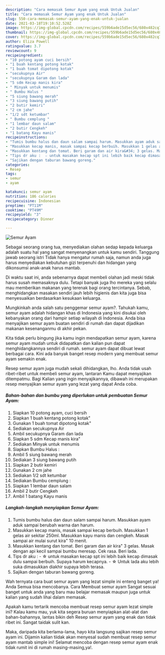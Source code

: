 ```yaml
---
description: "Cara memasak Semur Ayam yang enak Untuk Jualan"
title: "Cara memasak Semur Ayam yang enak Untuk Jualan"
slug: 550-cara-memasak-semur-ayam-yang-enak-untuk-jualan
date: 2021-03-18T19:10:52.528Z
image: https://img-global.cpcdn.com/recipes/559b6ade15d5ec56/680x482cq70/semur-ayam-foto-resep-utama.jpg
thumbnail: https://img-global.cpcdn.com/recipes/559b6ade15d5ec56/680x482cq70/semur-ayam-foto-resep-utama.jpg
cover: https://img-global.cpcdn.com/recipes/559b6ade15d5ec56/680x482cq70/semur-ayam-foto-resep-utama.jpg
author: Eliza Powell
ratingvalue: 3.7
reviewcount: 9
recipeingredient:
- "10 potong ayam cuci bersih"
- "1 buah kentang potong kotak"
- "1 buah tomat dipotong kotak"
- "secukupnya Air"
- "secukupnya Garam dan lada"
- "5 sdm Kecap manis kira"
- " Minyak untuk menumis"
- " Bumbu Halus "
- "5 siung bawang merah"
- "3 siung bawang putih"
- "2 butir kemiri"
- "2 cm jahe"
- "1/2 sdt ketumbar"
- " Bumbu cemplung "
- "1 lembar daun salam"
- "2 butir Cengkeh"
- "1 batang Kayu manis"
recipeinstructions:
- "Tumis bumbu halus dan daun salam sampai harum. Masukkan ayam aduk sampai berubah warna dan harum."
- "Masukkan kecap manis, masak sampai kecap berbuih. Masukkan 1 gelas air sekitar 250ml. Masukkan kayu manis dan cengkeh. Masak sampai air mulai surut kira&#34; 10 menit."
- "Masukkan kentang dan tomat. Beri garam dan air kira&#34; 3 gelas. Masak dengan api kecil sampai bumbu meresap. Cek rasa. Beri lada."
- "Tips dr aku :  ☆ untuk masakan kecap spt ini lebih baik kecap dimasak dulu sampai berbuih. Supaya harum kecapnya. ☆ Untuk lada aku lebih suka dimasukkan diakhir supaya lebih terasa."
- "Sajikan dengan taburan bawang goreng."
categories:
- Resep
tags:
- semur
- ayam

katakunci: semur ayam 
nutrition: 186 calories
recipecuisine: Indonesian
preptime: "PT11M"
cooktime: "PT49M"
recipeyield: "3"
recipecategory: Dinner

---
```



![Semur Ayam](https://img-global.cpcdn.com/recipes/559b6ade15d5ec56/680x482cq70/semur-ayam-foto-resep-utama.jpg)

Sebagai seorang orang tua, menyediakan olahan sedap kepada keluarga adalah suatu hal yang sangat menyenangkan untuk kamu sendiri. Tanggung jawab seorang istri Tidak hanya mengatur rumah saja, namun anda juga harus menyediakan kebutuhan gizi terpenuhi dan hidangan yang dikonsumsi anak-anak harus mantab.

Di waktu  saat ini, anda sebenarnya dapat membeli olahan jadi meski tidak harus susah memasaknya dulu. Tetapi banyak juga lho mereka yang selalu mau memberikan makanan yang terenak bagi orang tercintanya. Sebab, menghidangkan masakan sendiri jauh lebih higienis dan kita juga bisa menyesuaikan berdasarkan kesukaan keluarga. 



Mungkinkah anda salah satu penggemar semur ayam?. Tahukah kamu, semur ayam adalah hidangan khas di Indonesia yang kini disukai oleh kebanyakan orang dari hampir setiap wilayah di Indonesia. Anda bisa menyajikan semur ayam buatan sendiri di rumah dan dapat dijadikan makanan kesenanganmu di akhir pekan.

Kita tidak perlu bingung jika kamu ingin mendapatkan semur ayam, karena semur ayam mudah untuk didapatkan dan kalian pun dapat menghidangkannya sendiri di rumah. semur ayam dapat dibuat lewat berbagai cara. Kini ada banyak banget resep modern yang membuat semur ayam semakin enak.

Resep semur ayam juga mudah sekali dihidangkan, lho. Anda tidak usah ribet-ribet untuk membeli semur ayam, lantaran Kamu dapat menyajikan ditempatmu. Bagi Kalian yang ingin menyajikannya, dibawah ini merupakan resep menyajikan semur ayam yang lezat yang dapat Anda coba.

<!--inarticleads1-->

##### Bahan-bahan dan bumbu yang diperlukan untuk pembuatan Semur Ayam:

1. Siapkan 10 potong ayam, cuci bersih
1. Siapkan 1 buah kentang potong kotak&#34;
1. Gunakan 1 buah tomat dipotong kotak&#34;
1. Sediakan secukupnya Air
1. Ambil secukupnya Garam dan lada
1. Siapkan 5 sdm Kecap manis kira&#34;
1. Sediakan  Minyak untuk menumis
1. Siapkan  Bumbu Halus :
1. Ambil 5 siung bawang merah
1. Sediakan 3 siung bawang putih
1. Siapkan 2 butir kemiri
1. Gunakan 2 cm jahe
1. Sediakan 1/2 sdt ketumbar
1. Sediakan  Bumbu cemplung :
1. Siapkan 1 lembar daun salam
1. Ambil 2 butir Cengkeh
1. Ambil 1 batang Kayu manis




<!--inarticleads2-->

##### Langkah-langkah menyiapkan Semur Ayam:

1. Tumis bumbu halus dan daun salam sampai harum. Masukkan ayam aduk sampai berubah warna dan harum.
1. Masukkan kecap manis, masak sampai kecap berbuih. Masukkan 1 gelas air sekitar 250ml. Masukkan kayu manis dan cengkeh. Masak sampai air mulai surut kira&#34; 10 menit.
1. Masukkan kentang dan tomat. Beri garam dan air kira&#34; 3 gelas. Masak dengan api kecil sampai bumbu meresap. Cek rasa. Beri lada.
1. Tips dr aku :  - ☆ untuk masakan kecap spt ini lebih baik kecap dimasak dulu sampai berbuih. Supaya harum kecapnya. - ☆ Untuk lada aku lebih suka dimasukkan diakhir supaya lebih terasa.
1. Sajikan dengan taburan bawang goreng.




Wah ternyata cara buat semur ayam yang lezat simple ini enteng banget ya! Anda Semua bisa mencobanya. Cara Membuat semur ayam Sangat sesuai banget untuk anda yang baru mau belajar memasak maupun juga untuk kalian yang sudah lihai dalam memasak.

Apakah kamu tertarik mencoba membuat resep semur ayam lezat simple ini? Kalau kamu mau, yuk kita segera buruan menyiapkan alat-alat dan bahan-bahannya, lantas bikin deh Resep semur ayam yang enak dan tidak ribet ini. Sangat taidak sulit kan. 

Maka, daripada kita berlama-lama, hayo kita langsung sajikan resep semur ayam ini. Dijamin kalian tiidak akan menyesal sudah membuat resep semur ayam mantab simple ini! Selamat mencoba dengan resep semur ayam enak tidak rumit ini di rumah masing-masing,ya!.

